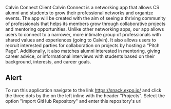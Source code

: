 Calvin Connect Client
Calvin Connect is a networking app that allows CS alumni and students to grow their professional networks and organize events. The app will be created with the aim of seeing a thriving community of professionals that helps its members grow through collaborative projects and mentoring opportunities. Unlike other networking apps, our app allows users to connect to a narrower, more intimate group of professionals with shared values and experiences (going to Calvin). It also allows users to recruit interested parties for collaboration on projects by hosting a “Pitch Page”. Additionally, it also matches alumni interested in mentoring, giving career advice, or informational interviews with students based on their background, interests, and career goals.


## Alert 

To run this application navigate to the link https://snack.expo.io/ and click the three dots by the on the left inline with the header "Projects". Select the option "import GitHub Repository" and enter this repository's url


